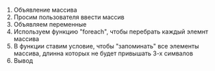1. Объявление массива
2. Просим пользователя ввести массив
3. Объявляем переменные
4. Используем функцию "foreach", чтобы перебрать каждый элемнт массива
5. В функции ставим условие, чтобы "запоминать" все элементы массива, длинна которых не будет привышать 3-х симвалов
6. Вывод